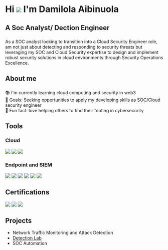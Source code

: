 Hi ![](https://user-images.githubusercontent.com/18350557/176309783-0785949b-9127-417c-8b55-ab5a4333674e.gif) I'm  Damilola Aibinuola
=======================================================================================================================================
A Soc Analyst/ Dection Engineer
------------------
###

<p align="left">As a SOC analyst looking to transition into a Cloud Security Engineer role, am not just about detecting and responding to security threats but leveraging my SOC and Cloud Security expertise to design and implement robust security solutions in cloud environments through Security Operations Excellence. </p>

###

<h2 align="left">About me</h2>

###

<p align="left">📚 I'm currently learning cloud computing and security in web3<br>🎯 Goals: Seeking opportunities to apply my developing skills as SOC/Cloud security engineer<br>🎲 Fun fact: love helping others to find their footing in cybersecurity</p>



###

## Tools

### Cloud
<div>
   <img src="https://img.shields.io/badge/Amazon%20AWS-FF9900?style=for-the-badge&logo=amazonaws&logoColor=white" />
   <img src="https://img.shields.io/badge/Microsoft%20Azure-0078D4?style=for-the-badge&logo=microsoftazure&logoColor=white" />
   <img src="https://img.shields.io/badge/Linux-FCC624?style=for-the-badge&logo=linux&logoColor=black" />

### Endpoint and SIEM
<div>
    <img src="https://img.shields.io/badge/-Microsoft_Defender_for_Endpoint-00A4EF?&style=for-the-badge&logo=Microsoft&logoColor=white" />
    <img src="https://img.shields.io/badge/-Microsoft_Sentinel-0078D4?&style=for-the-badge&logo=Microsoft&logoColor=white" />
    <img src="https://img.shields.io/badge/Rapid7-1385BD?style=for-the-badge&logo=rapid7&logoColor=white" />
   <img src="https://img.shields.io/badge/-Splunk-000000?&style=for-the-badge&logo=Splunk&logoColor=white" />
    <img src="https://img.shields.io/badge/Trend%20Micro-AD002F?style=for-the-badge&logoColor=white" />
<img src="https://img.shields.io/badge/AlienVault-924E6C?style=for-the-badge&logoColor=white" />

</div>

## Certifications

<div>
<img src="https://img.shields.io/badge/-Security%2B-FF0000?&style=for-the-badge&logo=CompTIA&logoColor=white" />
<img src="https://img.shields.io/badge/Google%20Cybersecurity%20Professional%20Course-4285F4?style=for-the-badge&logo=google&logoColor=white" />
<img src="https://img.shields.io/badge/ISC²-005A9C?style=for-the-badge&logoColor=white" />


</div>

## Projects
- Network Traffic Monitoring and Attack Detection
- <a href="https://github.com/AibinuolaDamilola/Detection-Lab/blob/main/README.md">Detection Lab</a>
- SOC Automation

